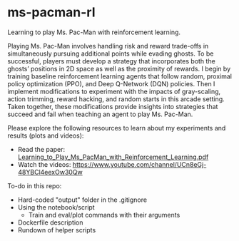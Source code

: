 # ms-pacman-rl
Learning to play Ms. Pac-Man with reinforcement learning.

Playing Ms. Pac-Man involves handling risk and reward trade-offs in simultaneously pursuing additional points while evading ghosts. To be successful, players must develop a strategy that incorporates both the ghosts’ positions in 2D space as well as the proximity of rewards. I begin by training baseline reinforcement learning agents that follow random, proximal policy optimization (PPO), and Deep Q-Network (DQN) policies. Then I implement modifications to experiment with the impacts of gray-scaling, action trimming, reward hacking, and random starts in this arcade setting. Taken together, these modifications provide insights into strategies that succeed and fail when teaching an agent to play Ms. Pac-Man.

Please explore the following resources to learn about my experiments and results (plots and videos):
  - Read the paper: [Learning_to_Play_Ms_PacMan_with_Reinforcement_Learning.pdf](https://github.com/Zesakof/ms-pacman-rl/blob/main/Learning_to_Play_Ms_PacMan_with_Reinforcement_Learning.pdf)
  - Watch the videos: https://www.youtube.com/channel/UCn8eGj-48YBCl4eexOw30Qw

To-do in this repo:
- Hard-coded "output" folder in the .gitignore
- Using the notebook/script
  - Train and eval/plot commands with their arguments
- Dockerfile description
- Rundown of helper scripts
